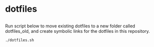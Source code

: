 # dotfiles

##
Run script below to move existing dotfiles to a new folder called dotfiles_old, and create symbolic links for the dotfiles in this repository.
```
./dotfiles.sh
```

